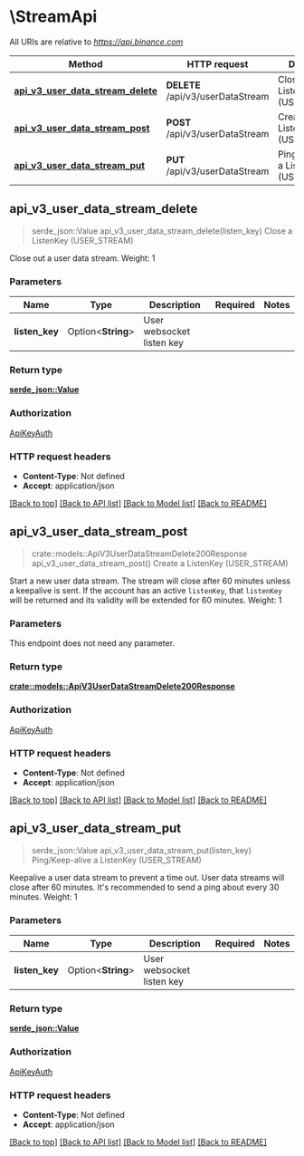 # \StreamApi

All URIs are relative to *https://api.binance.com*

Method | HTTP request | Description
------------- | ------------- | -------------
[**api_v3_user_data_stream_delete**](StreamApi.md#api_v3_user_data_stream_delete) | **DELETE** /api/v3/userDataStream | Close a ListenKey (USER_STREAM)
[**api_v3_user_data_stream_post**](StreamApi.md#api_v3_user_data_stream_post) | **POST** /api/v3/userDataStream | Create a ListenKey (USER_STREAM)
[**api_v3_user_data_stream_put**](StreamApi.md#api_v3_user_data_stream_put) | **PUT** /api/v3/userDataStream | Ping/Keep-alive a ListenKey (USER_STREAM)



## api_v3_user_data_stream_delete

> serde_json::Value api_v3_user_data_stream_delete(listen_key)
Close a ListenKey (USER_STREAM)

Close out a user data stream.  Weight: 1

### Parameters


Name | Type | Description  | Required | Notes
------------- | ------------- | ------------- | ------------- | -------------
**listen_key** | Option<**String**> | User websocket listen key |  |

### Return type

[**serde_json::Value**](serde_json::Value.md)

### Authorization

[ApiKeyAuth](../README.md#ApiKeyAuth)

### HTTP request headers

- **Content-Type**: Not defined
- **Accept**: application/json

[[Back to top]](#) [[Back to API list]](../README.md#documentation-for-api-endpoints) [[Back to Model list]](../README.md#documentation-for-models) [[Back to README]](../README.md)


## api_v3_user_data_stream_post

> crate::models::ApiV3UserDataStreamDelete200Response api_v3_user_data_stream_post()
Create a ListenKey (USER_STREAM)

Start a new user data stream. The stream will close after 60 minutes unless a keepalive is sent. If the account has an active `listenKey`, that `listenKey` will be returned and its validity will be extended for 60 minutes.  Weight: 1

### Parameters

This endpoint does not need any parameter.

### Return type

[**crate::models::ApiV3UserDataStreamDelete200Response**](_api_v3_userDataStream_delete_200_response.md)

### Authorization

[ApiKeyAuth](../README.md#ApiKeyAuth)

### HTTP request headers

- **Content-Type**: Not defined
- **Accept**: application/json

[[Back to top]](#) [[Back to API list]](../README.md#documentation-for-api-endpoints) [[Back to Model list]](../README.md#documentation-for-models) [[Back to README]](../README.md)


## api_v3_user_data_stream_put

> serde_json::Value api_v3_user_data_stream_put(listen_key)
Ping/Keep-alive a ListenKey (USER_STREAM)

Keepalive a user data stream to prevent a time out. User data streams will close after 60 minutes. It's recommended to send a ping about every 30 minutes.  Weight: 1

### Parameters


Name | Type | Description  | Required | Notes
------------- | ------------- | ------------- | ------------- | -------------
**listen_key** | Option<**String**> | User websocket listen key |  |

### Return type

[**serde_json::Value**](serde_json::Value.md)

### Authorization

[ApiKeyAuth](../README.md#ApiKeyAuth)

### HTTP request headers

- **Content-Type**: Not defined
- **Accept**: application/json

[[Back to top]](#) [[Back to API list]](../README.md#documentation-for-api-endpoints) [[Back to Model list]](../README.md#documentation-for-models) [[Back to README]](../README.md)

